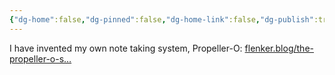 ```yaml
---
{"dg-home":false,"dg-pinned":false,"dg-home-link":false,"dg-publish":true,"tags":["dgblip"],"disabled rules":["yaml-title","yaml-title-alias","file-name-heading"],"title":"philipp on mastodon @ 2024-07-06","created-date":"2024-07-06T14:43:46","id":112740075190469400,"updated-date":"2025-05-02T08:50:44","dg-path":"blips/112740075190469412.md","permalink":"/blips/112740075190469412/","dgPassFrontmatter":true}
---
```



I have invented my own note taking system, Propeller-O:
[flenker.blog/the-propeller-o-s…](https://flenker.blog/the-propeller-o-system/)



